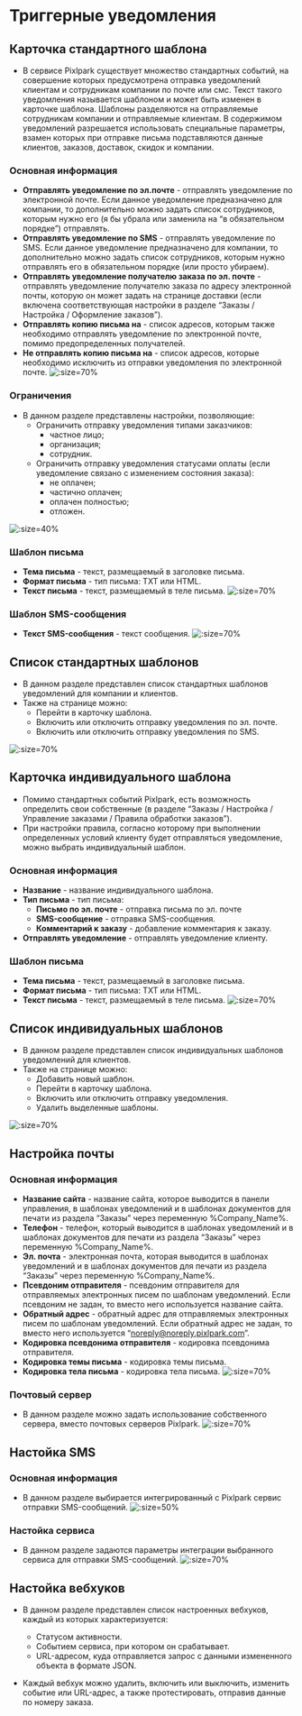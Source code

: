 # Триггерные уведомления

## Карточка стандартного шаблона
* В сервисе Pixlpark существует множество стандартных событий, на совершение которых предусмотрена отправка уведомлений клиентам и сотрудникам компании по почте или смс. Текст такого уведомления называется шаблоном и может быть изменен в карточке шаблона. Шаблоны разделяются на отправляемые сотрудникам компании и отправляемые клиентам. В содержимом уведомлений разрешается использовать специальные параметры, взамен которых при отправке письма подставляются данные клиентов, заказов, доставок, скидок и компании.

### Основная информация
* **Отправлять уведомление по эл.почте** - отправлять уведомление по электронной почте. Если данное уведомление предназначено для компании, то дополнительно можно задать список сотрудников, которым нужно его (я бы убрала или заменила на “в обязательном порядке”) отправлять.
* **Отправлять уведомление по SMS** - отправлять уведомление по SMS. Если данное уведомление предназначено для компании, то дополнительно можно задать список сотрудников, которым нужно отправлять его в обязательном порядке (или просто убираем).
* **Отправлять уведомление получателю заказа по эл. почте** - отправлять уведомление получателю заказа по адресу электронной почты, которую он может задать на странице доставки (если включена соответствующая настройки в разделе “Заказы / Настройка / Оформление заказов”).
* **Отправлять копию письма на** - список адресов, которым также необходимо отправлять уведомление по электронной почте, помимо предопределенных получателей.
* **Не отправлять копию письма на** - список адресов, которые необходимо исключить из отправки уведомления по электронной почте.
![](../_media/marketing/marketing32.png ':size=70%')

### Ограничения
* В данном разделе представлены настройки, позволяющие:
    + Ограничить отправку уведомления типами заказчиков: 
        - частное лицо;
        - организация;
        - сотрудник.
    + Ограничить отправку уведомления статусами оплаты (если уведомление связано с изменением состояния заказа): 
        - не оплачен;
        - частично оплачен;
        - оплачен полностью;
        - отложен.

![](../_media/marketing/marketing33.png ':size=40%')

### Шаблон письма
* **Тема письма** - текст, размещаемый в заголовке письма.
* **Формат письма** - тип письма: TXT или HTML.
* **Текст письма** - текст, размещаемый в теле письма.
![](../_media/marketing/marketing34.png ':size=70%')

### Шаблон SMS-сообщения
* **Текст SMS-сообщения** - текст сообщения.
![](../_media/marketing/marketing35.png ':size=70%')

## Список стандартных шаблонов
* В данном разделе представлен список стандартных шаблонов уведомлений для компании и клиентов.
* Также на странице можно:
    + Перейти в карточку шаблона.
    + Включить или отключить отправку уведомления по эл. почте.
    + Включить или отключить отправку уведомления по SMS.

![](../_media/marketing/marketing36.png ':size=70%')

## Карточка индивидуального шаблона
* Помимо стандартных событий Pixlpark, есть возможность определить свои собственные (в разделе “Заказы / Настройка / Управление заказами / Правила обработки заказов”).
* При настройки правила, согласно которому при выполнении определенных условий клиенту будет отправляться уведомление, можно выбрать индивидуальный шаблон.

### Основная информация
* **Название** - название индивидуального шаблона.
* **Тип письма** - тип письма:
    + **Письмо по эл. почте** - отправка письма по эл. почте
    + **SMS-сообщение** - отправка SMS-сообщения.
    + **Комментарий к заказу** - добавление комментария к заказу.
* **Отправлять уведомление** - отправлять уведомление клиенту.

### Шаблон письма
* **Тема письма** - текст, размещаемый в заголовке письма.
* **Формат письма** - тип письма: TXT или HTML.
* **Текст письма** - текст, размещаемый в теле письма.
![](../_media/marketing/marketing37.png ':size=70%')

## Список индивидуальных шаблонов
* В данном разделе представлен список индивидуальных шаблонов уведомлений для клиентов.
* Также на странице можно:
    + Добавить новый шаблон.
    + Перейти в карточку шаблона.
    + Включить или отключить отправку уведомления.
    + Удалить выделенные шаблоны.

![](../_media/marketing/marketing38.png ':size=70%')

## Настройка почты
### Основная информация
* **Название сайта** - название сайта, которое выводится в панели управления, в шаблонах уведомлений и в шаблонах документов для печати из раздела “Заказы” через переменную %Company_Name%.
* **Телефон** - телефон, который выводится в шаблонах уведомлений и в шаблонах документов для печати из раздела “Заказы” через переменную %Company_Name%.
* **Эл. почта** - электронная почта, которая выводится в шаблонах уведомлений и в шаблонах документов для печати из раздела “Заказы” через переменную %Company_Name%.
* **Псевдоним отправителя** - псевдоним отправителя для отправляемых электронных писем по шаблонам уведомлений. Если псевдоним не задан, то вместо него используется название сайта.
* **Обратный адрес** - обратный адрес для отправляемых электронных писем по шаблонам уведомлений. Если обратный адрес не задан, то вместо него используется “noreply@noreply.pixlpark.com”.
* **Кодировка псевдонима отправителя** - кодировка псевдонима отправителя.
* **Кодировка темы письма** - кодировка темы письма.
* **Кодировка тела письма** - кодировка тела письма.
![](../_media/marketing/marketing39.png ':size=70%')

### Почтовый сервер
* В данном разделе можно задать использование собственного сервера, вместо почтовых серверов Pixlpark.
![](../_media/marketing/marketing40.png ':size=70%')

## Настойка SMS
### Основная информация
* В данном разделе выбирается интегрированный с Pixlpark сервис отправки SMS-сообщений.
![](../_media/marketing/marketing41.png ':size=50%')

### Настойка сервиса
* В данном разделе задаются параметры интеграции выбранного сервиса для отправки SMS-сообщений.
![](../_media/marketing/marketing42.png ':size=70%')

## Настойка вебхуков
* В данном разделе представлен список настроенных вебхуков, каждый из которых характеризуется:
    + Статусом активности.
    + Событием сервиса, при котором он срабатывает.
    + URL-адресом, куда отправляется запрос с данными измененного объекта в формате JSON.

* Каждый вебхук можно удалить, включить или выключить, изменить событие или URL-адрес, а также протестировать, отправив данные по номеру заказа.
